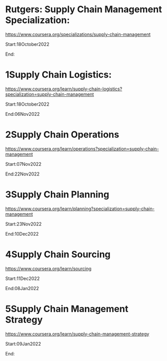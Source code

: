 # Rutgers: Supply Chain Management Specialization:

https://www.coursera.org/specializations/supply-chain-management

Start:18October2022

End:

# 1Supply Chain Logistics:

https://www.coursera.org/learn/supply-chain-logistics?specialization=supply-chain-management

Start:18October2022

End:06Nov2022

# 2Supply Chain Operations

https://www.coursera.org/learn/operations?specialization=supply-chain-management

Start:07Nov2022

End:22Nov2022

# 3Supply Chain Planning

https://www.coursera.org/learn/planning?specialization=supply-chain-management

Start:23Nov2022

End:10Dec2022

# 4Supply Chain Sourcing

https://www.coursera.org/learn/sourcing

Start:11Dec2022

End:08Jan2022

# 5Supply Chain Management Strategy

https://www.coursera.org/learn/supply-chain-management-strategy

Start:09Jan2022

End:
